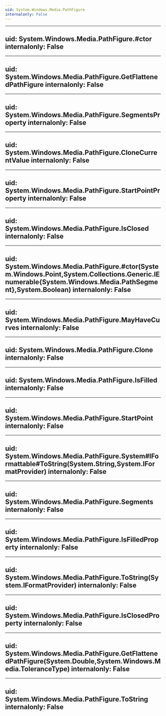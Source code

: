 ```yaml
---
uid: System.Windows.Media.PathFigure
internalonly: False
---
```


---
uid: System.Windows.Media.PathFigure.#ctor
internalonly: False
---

---
uid: System.Windows.Media.PathFigure.GetFlattenedPathFigure
internalonly: False
---

---
uid: System.Windows.Media.PathFigure.SegmentsProperty
internalonly: False
---

---
uid: System.Windows.Media.PathFigure.CloneCurrentValue
internalonly: False
---

---
uid: System.Windows.Media.PathFigure.StartPointProperty
internalonly: False
---

---
uid: System.Windows.Media.PathFigure.IsClosed
internalonly: False
---

---
uid: System.Windows.Media.PathFigure.#ctor(System.Windows.Point,System.Collections.Generic.IEnumerable{System.Windows.Media.PathSegment},System.Boolean)
internalonly: False
---

---
uid: System.Windows.Media.PathFigure.MayHaveCurves
internalonly: False
---

---
uid: System.Windows.Media.PathFigure.Clone
internalonly: False
---

---
uid: System.Windows.Media.PathFigure.IsFilled
internalonly: False
---

---
uid: System.Windows.Media.PathFigure.StartPoint
internalonly: False
---

---
uid: System.Windows.Media.PathFigure.System#IFormattable#ToString(System.String,System.IFormatProvider)
internalonly: False
---

---
uid: System.Windows.Media.PathFigure.Segments
internalonly: False
---

---
uid: System.Windows.Media.PathFigure.IsFilledProperty
internalonly: False
---

---
uid: System.Windows.Media.PathFigure.ToString(System.IFormatProvider)
internalonly: False
---

---
uid: System.Windows.Media.PathFigure.IsClosedProperty
internalonly: False
---

---
uid: System.Windows.Media.PathFigure.GetFlattenedPathFigure(System.Double,System.Windows.Media.ToleranceType)
internalonly: False
---

---
uid: System.Windows.Media.PathFigure.ToString
internalonly: False
---
